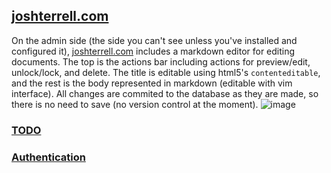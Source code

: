 ## <a href="https://joshterrell.com">joshterrell.com</a>

On the admin side (the side you can't see unless you've installed and configured it), [joshterrell.com](https://joshterrell.com) includes a markdown editor for editing documents. The top is the actions bar including actions for preview/edit, unlock/lock, and delete.
The title is editable using html5's `contenteditable`, and the rest is the body represented in markdown (editable with vim interface). All changes are commited to the database as they are made, so there is no need to save (no version control at the moment).
![image](https://cloud.githubusercontent.com/assets/4649127/10858946/f9c6c0bc-7f15-11e5-8917-cd933837bf0f.png)

### [TODO](doc/todo.markdown)
### [Authentication](doc/authentication.markdown)
